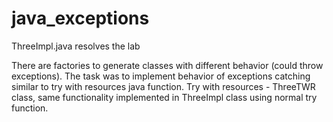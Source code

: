 java_exceptions
===============

ThreeImpl.java resolves the lab

There are factories to generate classes with different behavior (could throw exceptions). The task was to implement behavior of exceptions catching similar to try with resources java function. Try with resources - ThreeTWR class, same functionality implemented in ThreeImpl class using normal try function.
